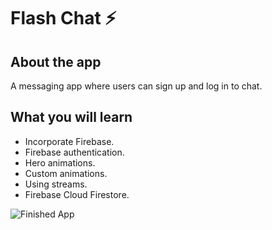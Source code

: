 
# Flash Chat ⚡️


## About the app

A messaging app where users can sign up and log in to chat.


## What you will learn

- Incorporate Firebase.
- Firebase authentication.
- Hero animations.
- Custom animations. 
- Using streams.
- Firebase Cloud Firestore.

![Finished App](https://github.com/arsalansasa/images/blob/main/flash_chat_demo.gif)
